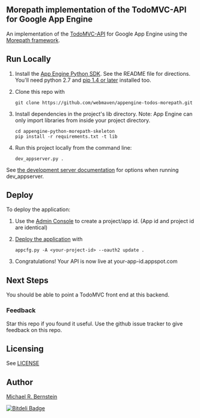 ## Morepath implementation of the TodoMVC-API for Google App Engine

An implementation of the [TodoMVC-API](https://github.com/tastejs/todomvc-api) for Google
App Engine using the [Morepath framework](http://morepath.readthedocs.org/).


## Run Locally
1. Install the [App Engine Python SDK](https://developers.google.com/appengine/downloads).
See the README file for directions. You'll need python 2.7 and [pip 1.4 or later](http://www.pip-installer.org/en/latest/installing.html) installed too.

2. Clone this repo with

   ```
   git clone https://github.com/webmaven/appengine-todos-morepath.git
   ```
3. Install dependencies in the project's lib directory.
   Note: App Engine can only import libraries from inside your project directory.

   ```
   cd appengine-python-morepath-skeleton
   pip install -r requirements.txt -t lib
   ```
4. Run this project locally from the command line:

   ```
   dev_appserver.py .
   ```

See [the development server documentation](https://developers.google.com/appengine/docs/python/tools/devserver)
for options when running dev_appserver.

## Deploy
To deploy the application:

1. Use the [Admin Console](https://appengine.google.com) to create a
   project/app id. (App id and project id are identical)
1. [Deploy the
   application](https://developers.google.com/appengine/docs/python/tools/uploadinganapp) with

   ```
   appcfg.py -A <your-project-id> --oauth2 update .
   ```
1. Congratulations!  Your API is now live at your-app-id.appspot.com

## Next Steps
You should be able to point a TodoMVC front end at this backend.

### Feedback
Star this repo if you found it useful. Use the github issue tracker to give
feedback on this repo.


## Licensing
See [LICENSE](LICENSE)

## Author
[Michael R. Bernstein](http://www.michaelbernstein.com)


[![Bitdeli Badge](https://d2weczhvl823v0.cloudfront.net/webmaven/appengine-todos-morepath/trend.png)](https://bitdeli.com/free "Bitdeli Badge")

